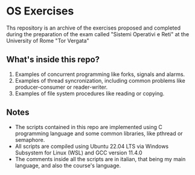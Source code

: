 # OS Exercises
Ths repository is an archive of the exercises proposed and completed during the preparation of the exam called "Sistemi Operativi e Reti" at the University of Rome "Tor Vergata"

## What's inside this repo?
1. Examples of concurrent programming like forks, signals and alarms.
2. Examples of thread syncronization, including common problems like producer-consumer or reader-writer.
3. Examples of file system procedures like reading or copying.

## Notes
- The scripts contained in this repo are implemented using C programming language and some common libraries, like pthread or semaphore.
- All scripts are compiled using Ubuntu 22.04 LTS via Windows Subsystem for Linux (WSL) and GCC version 11.4.0
- The comments inside all the scripts are in italian, that being my main language, and also the course's language.
